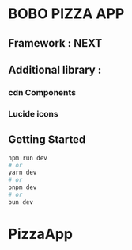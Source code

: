 # BOBO PIZZA APP

## Framework : NEXT

## Additional library :

### cdn Components

### Lucide icons

## Getting Started

```bash
npm run dev
# or
yarn dev
# or
pnpm dev
# or
bun dev
```
# PizzaApp
